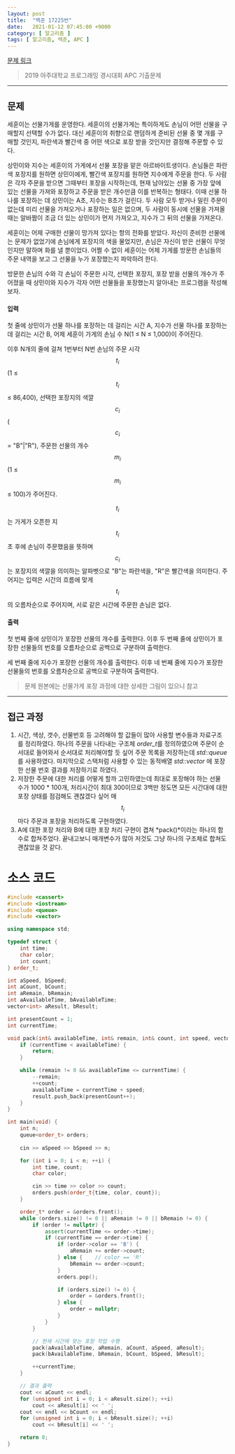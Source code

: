 ```yaml
---
layout: post
title:  "백준 17225번"
date:   2021-01-12 07:45:00 +9000
category: [ 알고리즘 ]
tags: [ 알고리즘, 백준, APC ]
---
```


[문제 링크](https://www.acmicpc.net/problem/17225)
> 2019 아주대학교 프로그래밍 경시대회 APC 기출문제

---

## 문제
세훈이는 선물가게를 운영한다. 세훈이의 선물가게는 특이하게도 손님이 어떤 선물을 구매할지 선택할 수가 없다. 대신 세훈이의 취향으로 랜덤하게 준비된 선물 중 몇 개를 구매할 것인지, 파란색과 빨간색 중 어떤 색으로 포장 받을 것인지만 결정해 주문할 수 있다.

상민이와 지수는 세훈이의 가게에서 선물 포장을 맡은 아르바이트생이다. 손님들은 파란색 포장지를 원하면 상민이에게, 빨간색 포장지를 원하면 지수에게 주문을 한다. 두 사람은 각자 주문을 받으면 그때부터 포장을 시작하는데, 현재 남아있는 선물 중 가장 앞에 있는 선물을 가져와 포장하고 주문을 받은 개수만큼 이를 반복하는 형태다. 이때 선물 하나를 포장하는 데 상민이는 A초, 지수는 B초가 걸린다. 두 사람 모두 받거나 밀린 주문이 없는데 미리 선물을 가져오거나 포장하는 일은 없으며, 두 사람이 동시에 선물을 가져올 때는 알바짬이 조금 더 있는 상민이가 먼저 가져오고, 지수가 그 뒤의 선물을 가져온다.

세훈이는 어제 구매한 선물이 망가져 있다는 항의 전화를 받았다. 자신이 준비한 선물에는 문제가 없었기에 손님에게 포장지의 색을 물었지만, 손님은 자신이 받은 선물이 무엇인지만 말하며 화를 낼 뿐이었다. 어쩔 수 없이 세훈이는 어제 가게를 방문한 손님들의 주문 내역을 보고 그 선물을 누가 포장했는지 파악하려 한다.

방문한 손님의 수와 각 손님이 주문한 시각, 선택한 포장지, 포장 받을 선물의 개수가 주어졌을 때 상민이와 지수가 각자 어떤 선물들을 포장했는지 알아내는 프로그램을 작성해보자.

#### 입력
첫 줄에 상민이가 선물 하나를 포장하는 데 걸리는 시간 A, 지수가 선물 하나를 포장하는 데 걸리는 시간 B, 어제 세훈이 가게의 손님 수 N(1 ≤ N ≤ 1,000)이 주어진다.

이후 N개의 줄에 걸쳐 1번부터 N번 손님의 주문 시각 $$t_i$$(1 ≤ $$t_i$$ ≤ 86,400), 선택한 포장지의 색깔 $$c_i$$($$c_i$$ = "B"&#124;"R"), 주문한 선물의 개수 $$m_i$$(1 ≤ $$m_i$$ ≤ 100)가 주어진다.

$$t_i$$는 가게가 오픈한 지 $$t_i$$초 후에 손님이 주문했음을 뜻하며 $$c_i$$는 포장지의 색깔을 의미하는 알파벳으로 "B"는 파란색을, "R"은 빨간색을 의미한다. 주어지는 입력은 시간의 흐름에 맞게 $$t_i$$의 오름차순으로 주어지며, 서로 같은 시간에 주문한 손님은 없다.

#### 출력
첫 번째 줄에 상민이가 포장한 선물의 개수를 출력한다. 이후 두 번째 줄에 상민이가 포장한 선물들의 번호를 오름차순으로 공백으로 구분하여 출력한다.

세 번째 줄에 지수가 포장한 선물의 개수를 출력한다. 이후 네 번째 줄에 지수가 포장한 선물들의 번호를 오름차순으로 공백으로 구분하여 출력한다.

> 문제 원본에는 선물가게 포장 과정에 대한 상세한 그림이 있으니 참고

---

## 접근 과정
1. 시간, 색상, 갯수, 선물번호 등 고려해야 할 값들이 많아 사용할 변수들과 자료구조를 정리하였다. 하나의 주문을 나타내는 구조체 *order_t*를 정의하였으며 주문이 순서대로 들어와서 순서대로 처리해야할 듯 싶어 주문 목록을 저장하는데 *std::queue*를 사용하였다. 마지막으로 스택처럼 사용할 수 있는 동적배열 *std::vector* 에 포장한 선물 번호 결과를 저장하기로 하였다.
2. 저장한 주문에 대한 처리를 어떻게 할까 고민하였는데 최대로 포장해야 하는 선물 수가 1000 * 100개, 처리시간이 최대 300이므로 3백만 정도면 모든 시간대에 대한 포장 상태를 점검해도 괜찮겠다 싶어 매 $$t_i$$마다 주문과 포장을 처리하도록 구현하였다.
3. A에 대한 포장 처리와 B에 대한 포장 처리 구현이 겹쳐 *pack()*이라는 하나의 함수로 합쳐주었다. 끝내고보니 매개변수가 많아 저것도 그냥 하나의 구조체로 합쳐도 괜찮았을 것 같다.


# 소스 코드
``` c++
#include <cassert>
#include <iostream>
#include <queue>
#include <vector>

using namespace std;

typedef struct {
    int time;
    char color;
    int count;
} order_t;

int aSpeed, bSpeed;
int aCount, bCount;
int aRemain, bRemain;
int aAvailableTime, bAvailableTime;
vector<int> aResult, bResult;

int presentCount = 1;
int currentTime;

void pack(int& availableTime, int& remain, int& count, int speed, vector<int>& result) {
    if (currentTime < availableTime) {
        return;
    }

    while (remain != 0 && availableTime <= currentTime) {
        --remain;
        ++count;
        availableTime = currentTime + speed;
        result.push_back(presentCount++);
    }
}

int main(void) {
    int n;
    queue<order_t> orders;
    
    cin >> aSpeed >> bSpeed >> n;

    for (int i = 0; i < n; ++i) {
        int time, count;
        char color;

        cin >> time >> color >> count;
        orders.push(order_t{time, color, count});
    }

    order_t* order = &orders.front();
    while (orders.size() != 0 || aRemain != 0 || bRemain != 0) {
        if (order != nullptr) {
            assert(currentTime <= order->time);
            if (currentTime == order->time) {
                if (order->color == 'B') {
                    aRemain += order->count;
                } else {    // color == 'R'
                    bRemain += order->count;
                }
                orders.pop();

                if (orders.size() != 0) {
                    order = &orders.front();
                } else {
                    order = nullptr;
                }
            }
        }

        // 현재 시간에 맞는 포장 작업 수행
        pack(aAvailableTime, aRemain, aCount, aSpeed, aResult);
        pack(bAvailableTime, bRemain, bCount, bSpeed, bResult);

        ++currentTime;
    }

    // 결과 출력
    cout << aCount << endl;
    for (unsigned int i = 0; i < aResult.size(); ++i)
        cout << aResult[i] << ' ';
    cout << endl << bCount << endl;
    for (unsigned int i = 0; i < bResult.size(); ++i)
        cout << bResult[i] << ' ';

    return 0;
}
```